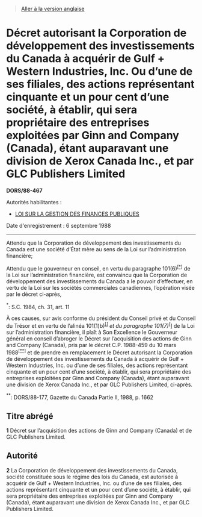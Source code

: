 > [Aller à la version anglaise](/en/Regulations/Statutory%20Orders%20and%20Regulations/88/467.md)

# Décret autorisant la Corporation de développement des investissements du Canada à acquérir de Gulf + Western Industries, Inc. Ou d’une de ses filiales, des actions représentant cinquante et un pour cent d’une société, à établir, qui sera propriétaire des entreprises exploitées par Ginn and Company (Canada), étant auparavant une division de Xerox Canada Inc., et par GLC Publishers Limited

**DORS/88-467**

Autorités habilitantes : 
- [LOI SUR LA GESTION DES FINANCES PUBLIQUES](/fr/Lois/Lois%20révisées%20du%20Canada/F/F-11.md)

Date d'enregistrement : 6 septembre 1988

----------

Attendu que la Corporation de développement des investissements du Canada est une société d’État mère au sens de la Loi sur l’administration financière;

Attendu que le gouverneur en conseil, en vertu du paragraphe 101(6)<sup><a href='#nbp_1f'>[*]</a></sup> de la Loi sur l’administration financière, est convaincu que la Corporation de développement des investissements du Canada a le pouvoir d’effectuer, en vertu de la Loi sur les sociétés commerciales canadiennes, l’opération visée par le décret ci-après,

<a name='nbp_1f'><sup>*</sup></a>: S.C. 1984, ch. 31, art. 11<br />

À ces causes, sur avis conforme du président du Conseil privé et du Conseil du Trésor et en vertu de l’alinéa 101(1)b)<sup><a href='#nbp_1f'>[*]</a></sup> et du paragraphe 101(7)<sup><a href='#nbp_1f'>[*]</a></sup> de la Loi sur l’administration financière, il plaît à Son Excellence le Gouverneur général en conseil d’abroger le Décret sur l’acquisition des actions de Ginn and Company (Canada), pris par le décret C.P. 1988-459 du 10 mars 1988<sup><a href='#nbp_2e'>[**]</a></sup> et de prendre en remplacement le Décret autorisant la Corporation de développement des investissements du Canada à acquérir de Gulf + Western Industries, Inc. ou d’une de ses filiales, des actions représentant cinquante et un pour cent d’une société, à établir, qui sera propriétaire des entreprises exploitées par Ginn and Company (Canada), étant auparavant une division de Xerox Canada Inc., et par GLC Publishers Limited, ci-après.

<a name='nbp_2e'><sup>**</sup></a>: DORS/88-177, Gazette du Canada Partie II, 1988, p. 1662<br />




## Titre abrégé


**1** Décret sur l’acquisition des actions de Ginn and Company (Canada) et de GLC Publishers Limited.




## Autorité


**2** La Corporation de développement des investissements du Canada, société constituée sous le régime des lois du Canada, est autorisée à acquérir de Gulf + Western Industries, Inc. ou d’une de ses filiales, des actions représentant cinquante et un pour cent d’une société, à établir, qui sera propriétaire des entreprises exploitées par Ginn and Company (Canada), étant auparavant une division de Xerox Canada Inc., et par GLC Publishers Limited.


